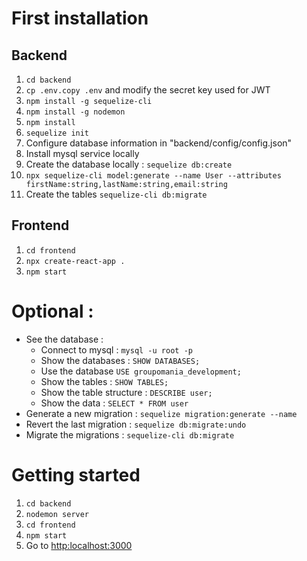 # First installation
## Backend
1. `cd backend`
2. `cp .env.copy .env` and modify the secret key used for JWT
3. `npm install -g sequelize-cli`
4. `npm install -g nodemon`
5. `npm install`
6. `sequelize init`
7. Configure database information in "backend/config/config.json"
8. Install mysql service locally
9. Create the database locally : `sequelize db:create`
10. `npx sequelize-cli model:generate --name User --attributes firstName:string,lastName:string,email:string`
11. Create the tables `sequelize-cli db:migrate`

## Frontend
1. `cd frontend`
2. `npx create-react-app .`
3. `npm start`

# Optional :
- See the database : 
    - Connect to mysql : `mysql -u root -p`
    - Show the databases : `SHOW DATABASES;`
    - Use the database `USE groupomania_development;`
    - Show the tables : `SHOW TABLES;`
    - Show the table structure : `DESCRIBE user;`
    - Show the data : `SELECT * FROM user`
- Generate a new migration : `sequelize migration:generate --name`
- Revert the last migration : `sequelize db:migrate:undo`
- Migrate the migrations : `sequelize-cli db:migrate`

# Getting started
1. `cd backend`
2. `nodemon server`
3. `cd frontend`
4. `npm start`
5. Go to [http:localhost:3000](http:localhost:3000)
